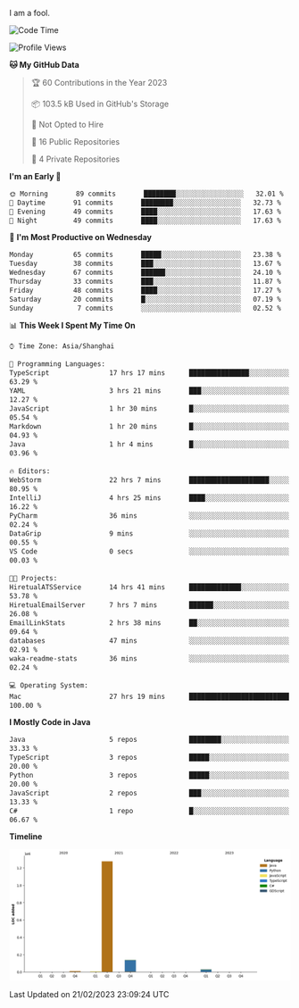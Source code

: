 I am a fool.

<!--START_SECTION:waka-->
![Code Time](http://img.shields.io/badge/Code%20Time-96%20hrs%2053%20mins-blue)

![Profile Views](http://img.shields.io/badge/Profile%20Views-44-blue)

**🐱 My GitHub Data** 

> 🏆 60 Contributions in the Year 2023
 > 
> 📦 103.5 kB Used in GitHub's Storage 
 > 
> 🚫 Not Opted to Hire
 > 
> 📜 16 Public Repositories 
 > 
> 🔑 4 Private Repositories  
 > 
**I'm an Early 🐤** 

```text
🌞 Morning       89 commits       ████████░░░░░░░░░░░░░░░░░   32.01 % 
🌆 Daytime       91 commits       ████████░░░░░░░░░░░░░░░░░   32.73 % 
🌃 Evening       49 commits       ████░░░░░░░░░░░░░░░░░░░░░   17.63 % 
🌙 Night         49 commits       ████░░░░░░░░░░░░░░░░░░░░░   17.63 % 

```
📅 **I'm Most Productive on Wednesday** 

```text
Monday          65 commits       █████░░░░░░░░░░░░░░░░░░░░   23.38 % 
Tuesday         38 commits       ███░░░░░░░░░░░░░░░░░░░░░░   13.67 % 
Wednesday       67 commits       ██████░░░░░░░░░░░░░░░░░░░   24.10 % 
Thursday        33 commits       ███░░░░░░░░░░░░░░░░░░░░░░   11.87 % 
Friday          48 commits       ████░░░░░░░░░░░░░░░░░░░░░   17.27 % 
Saturday        20 commits       █░░░░░░░░░░░░░░░░░░░░░░░░   07.19 % 
Sunday           7 commits       ░░░░░░░░░░░░░░░░░░░░░░░░░   02.52 % 

```


📊 **This Week I Spent My Time On** 

```text
⌚︎ Time Zone: Asia/Shanghai

💬 Programming Languages: 
TypeScript               17 hrs 17 mins      ███████████████░░░░░░░░░░   63.29 % 
YAML                     3 hrs 21 mins       ███░░░░░░░░░░░░░░░░░░░░░░   12.27 % 
JavaScript               1 hr 30 mins        █░░░░░░░░░░░░░░░░░░░░░░░░   05.54 % 
Markdown                 1 hr 20 mins        █░░░░░░░░░░░░░░░░░░░░░░░░   04.93 % 
Java                     1 hr 4 mins         █░░░░░░░░░░░░░░░░░░░░░░░░   03.96 % 

🔥 Editors: 
WebStorm                 22 hrs 7 mins       ████████████████████░░░░░   80.95 % 
IntelliJ                 4 hrs 25 mins       ████░░░░░░░░░░░░░░░░░░░░░   16.22 % 
PyCharm                  36 mins             ░░░░░░░░░░░░░░░░░░░░░░░░░   02.24 % 
DataGrip                 9 mins              ░░░░░░░░░░░░░░░░░░░░░░░░░   00.55 % 
VS Code                  0 secs              ░░░░░░░░░░░░░░░░░░░░░░░░░   00.03 % 

🐱‍💻 Projects: 
HiretualATSService       14 hrs 41 mins      █████████████░░░░░░░░░░░░   53.78 % 
HiretualEmailServer      7 hrs 7 mins        ██████░░░░░░░░░░░░░░░░░░░   26.08 % 
EmailLinkStats           2 hrs 38 mins       ██░░░░░░░░░░░░░░░░░░░░░░░   09.64 % 
databases                47 mins             ░░░░░░░░░░░░░░░░░░░░░░░░░   02.91 % 
waka-readme-stats        36 mins             ░░░░░░░░░░░░░░░░░░░░░░░░░   02.24 % 

💻 Operating System: 
Mac                      27 hrs 19 mins      █████████████████████████   100.00 % 

```

**I Mostly Code in Java** 

```text
Java                     5 repos             ████████░░░░░░░░░░░░░░░░░   33.33 % 
TypeScript               3 repos             █████░░░░░░░░░░░░░░░░░░░░   20.00 % 
Python                   3 repos             █████░░░░░░░░░░░░░░░░░░░░   20.00 % 
JavaScript               2 repos             ███░░░░░░░░░░░░░░░░░░░░░░   13.33 % 
C#                       1 repo              █░░░░░░░░░░░░░░░░░░░░░░░░   06.67 % 

```


**Timeline**

![Chart not found](https://raw.githubusercontent.com/VeejaLiu/VeejaLiu/master/charts/bar_graph.png) 


 Last Updated on 21/02/2023 23:09:24 UTC
<!--END_SECTION:waka-->
